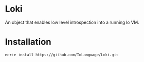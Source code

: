 # Loki 
An object that enables low level introspection into a running Io VM.

# Installation
```
eerie install https://github.com/IoLanguage/Loki.git
```
